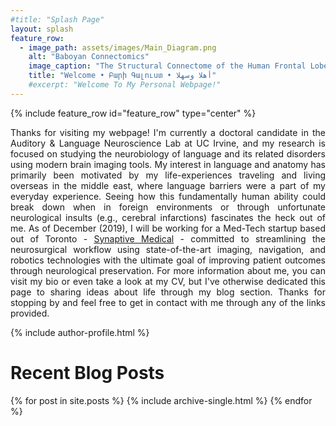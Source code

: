 ```yaml
---
#title: "Splash Page"
layout: splash
feature_row:
  - image_path: assets/images/Main_Diagram.png
    alt: "Baboyan Connectomics"
    image_caption: "The Structural Connectome of the Human Frontal Lobe. <br> (Data Courtesy of the [Aphasia Lab, @ USC](https://web.asph.sc.edu/aphasia/))"
    title: "Welcome • Բարի Գալուստ • أهلا وسهلا"
    #excerpt: "Welcome To My Personal Webpage!"
---
```

{% include feature_row id="feature_row" type="center" %}

<!-- <style> .indented { padding-left: 35pt; padding-right: 35pt; } </style> -->
<div style="text-align:justify">
<!-- <div class="indented"> -->
<p>
Thanks for visiting my webpage! I'm currently a doctoral candidate in the Auditory & Language Neuroscience Lab at UC Irvine, and my research is focused on studying the neurobiology of language and its related disorders using modern brain imaging tools. My interest in language and anatomy has primarily been motivated by my life-experiences traveling and living overseas in the middle east, where language barriers were a part of my everyday experience. Seeing how this fundamentally human ability could break down when in foreign environments or through unfortunate neurological insults (e.g., cerebral infarctions) fascinates the heck out of me. As of December (2019), I will be working for a Med-Tech startup based out of Toronto - <a href="https://www.synaptivemedical.com/" target="_blank"> Synaptive Medical</a> - committed to streamlining the neurosurgical workflow using state-of-the-art imaging, navigation, and robotics technologies with the ultimate goal of improving patient outcomes through neurological preservation. For more information about me, you can visit my bio or even take a look at my CV, but I've otherwise dedicated this page to sharing ideas about life through my blog section. Thanks for stopping by and feel free to get in contact with me through any of the links provided.
</p>
</div>
{% include author-profile.html %}

<br>

<div style="text-align:left">
<H1> Recent Blog Posts </H1>

<!-- {% include feature_row id="Blog_intro" type="center" %} -->

{% for post in site.posts %}
    {% include archive-single.html %}
{% endfor %}

</div>
